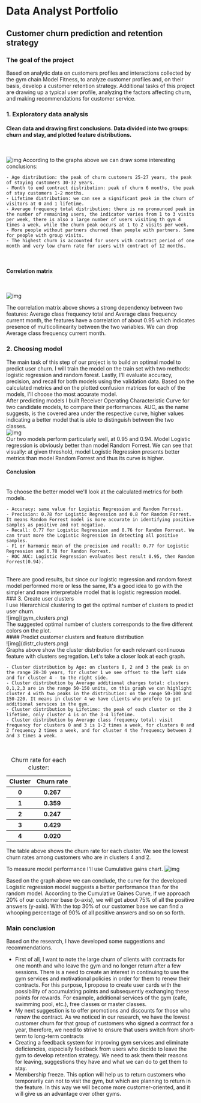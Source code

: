 # Data Analyst Portfolio

## Customer churn prediction and retention strategy

### The goal of the project

Based on analytic data on customers profiles and interactions collected by 
the gym chain Model Fitness, to analyze customer profiles and, 
on their basis, develop a customer retention strategy. Additional tasks of this project are drawing up a typical user profile, analyzing the factors affecting churn, and making recommendations for customer service.

### 1. Exploratory data analysis

#### Clean data and drawing first conclusions. Data divided into two groups: churn and stay, and plotted feature distributions.
<br/>

![img](churn_distribution.png)
According to the graphs above we can draw some interesting conclusions:

    - Age distribution: the peak of churn customers 25-27 years, the peak of staying customers 30-32 years.
    - Month to end contract distribution: peak of churn 6 months, the peak of stay customers 1-2 months.
    - Lifetime distribution: we can see a significant peak in the churn of visitors at 0 and 1 lifetime.
    - Average frequency total distribution: there is no pronounced peak in the number of remaining users, the indicator varies from 1 to 3 visits per week, there is also a large number of users visiting th gym 4 times a week, while the churn peak occurs at 1 to 2 visits per week.
    - More people without partners churned than people with partners. Same for people with group visits.
    - The highest churn is accounted for users with contract period of one month and very low churn rate for users with contract of 12 months.
<br/>

#### Correlation matrix
<br/>

![img](gym_corr.png)
<br/>

The correlation matrix above shows a strong dependency between two features: Average class frequency total and Average class frequency current month, the features have a correlation of about 0.95 which indicates presence of multicollinearity between the two variables. We can drop Average class frequency current month.
<br/>
### 2. Choosing model<br/>

The main task of this step of our project is to build an optimal model 
to predict user churn. I will train the model on the train set with 
two methods: logistic regression and random forest. Lastly, I'll evaluate 
accuracy, precision, and recall for both models using the validation data. 
Based on the calculated metrics and on the plotted confusion matrices for 
each of the models, I'll choose tho most accurate model.
<br/>
After predicting models I built Receiver Operating Characteristic Curve for two candidate models, to compare their performances. AUC, as the name suggests, is the covered area under the respective curve, higher values indicating a better model that is able to distinguish between the two classes.
<br/>
![img](roc_curve.png)
<br/>
Our two models perform particularly well, at 0.95 and 0.94. Model Logistic regression is obviously better than model Random Forrest. We can see that visually: at given threshold, model Logistic Regression presents better metrics than model Random Forrest and thus its curve is higher.
<br/>
#### Conclusion
<br/>
To choose the better model we'll look at the calculated metrics for  both models.

    - Accuracy: same value for Logistic Regression and Random Forrest.
    - Precision: 0.78 for Logistic Regression and 0.8 for Random Forrest. It means Random Forrest model is more accurate in identifying positive samples as positive and not negative.
    - Recall: 0.77 for Logistic Regression and 0.76 for Random Forrest. We can trust more the Logistic Regression in detecting all positive samples.
    - F1 or harmonic mean of the precision and recall: 0.77 for Logistic Regression and 0.78 for Randon Forrest.
    - ROC AUC: Logistic Regression evaluates best result 0.95, then Random Forrest(0.94).
<br/>
There are good results, but since our logistic regression and random forest model performed more or less the same, It's a good idea to go with the simpler and more interpretable model that is logistic regression model.
<br/>
### 3. Create user clusters
<br/>
I use Hierarchical clustering to get the optimal number of clusters to 
predict user churn.
<br/>
![img](gym_clusters.png)
<br/>
The suggested optimal number of clusters corresponds to the five different 
colors on the plot.
<br/>
#### Predict customer clusters and feature distribution
<br/>
![img](distr_clusters.png)
<br/>
Graphs above show the cluster distribution for each relevant continuous feature with clusters segregation.
Let's take a closer look at each graph.

    - Cluster distribution by Age: on clusters 0, 2 and 3 the peak is on the range 28-30 years, for cluster 1 we see offset to the left side and for cluster 4 - to the right side.
    - Cluster distribution by Average additional charges total: clusters 0,1,2,3 are in the range 50-150 units, on this graph we can highlight cluster 4 with two peaks in the distribution: on the range 50-100 and 150-220. It means in cluster 4 we have clients who prefere to get additional services in the gym.
    - Cluster distribution by Lifetime: the peak of each cluster on the 2 lifetime, only cluster 4 is on the 3-4 lifetime.
    - Cluster distribution by Average class frequency total: visit frequency for clusters 0 and 3 is 1-2 times a week, for clusters 0 and 2 frequency 2 times a week, and for cluster 4 the frequency between 2 and 3 times a week.
<br/>
<table>
    <caption>Churn rate for each cluster:</caption>
    <tr>
        <th>Cluster</th>
        <th>Churn rate</th>
    </tr>
    <tr>
        <th>0</th>
        <th>0.267</th>
    </tr>
    <tr>
        <th>1</th>
        <th>0.359</th>
    </tr>
    <tr>
        <th>2</th>
        <th>0.247</th>
    </tr>
    <tr>
        <th>3</th>
        <th>0.429</th>
    </tr>
    <tr>
        <th>4</th>
        <th>0.020</th>
    </tr>
</table>

The table above shows the churn rate for each cluster. We see the lowest 
churn rates among customers who are in clusters 4 and 2.


To measure model performance I'll use Cumulative gains chart.
![img](cum_gains_curve.png)

Based on the graph above we can conclude, the curve for the developed Logistic regression model suggests a better performance than for the random model. According to the Cumulative Gaines Curve, if we approach 20% of our customer base (x-axis), we will get about 75% of all the positive answers (y-axis). With the top 30% of our customer base we can find a whooping percentage of 90% of all positive answers and so on so forth.

### Main conclusion

Based on the research, I have developed some suggestions and recommendations.
<ul>
    <li>First of all, I want to note the large churn of clients with contracts 
for one month and who leave the gym and no longer return after a few sessions.  
There is a need to create an interest in continuing to use the gym services
and motivational policies in order for them to renew their contracts.  
For this purpose, I propose to create user cards with the possibility 
of accumulating points and subsequently exchanging these points for rewards. 
For example, additional services of the gym (cafe, swimming pool, etc.), 
free classes or master classes.</li>
    <li>My next suggestion is to offer promotions and discounts for those 
who renew the contract.  As we noticed in our research, we have the lowest 
customer churn for that group of customers who signed a contract for a year,
therefore, we need to strive to ensure that users switch from short-term 
to long-term contracts</li>
    <li>Creating a feedback system for improving gym services and eliminate
deficiencies, especially feedback from users who decide to leave the gym to develop retention strategy. 
We need to ask them their reasons for leaving, suggestions they have and 
what we can do to get them to stay.</li>
    <li>Membership freeze. This option will help us to return customers 
who temporarily can not to visit the gym, but which are planning to return
in the feature. In this way we will become more customer-oriented, 
and it will give us an advantage over other gyms.</li>
</ul>


